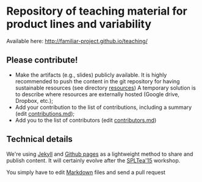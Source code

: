 # Repository of teaching material for product lines and variability
 
Available here: http://familiar-project.github.io/teaching/

## Please contribute!

 *  Make the artifacts (e.g., slides) publicly available. It is highly recommended to
  push the content in the git repository for having sustainable
  resources (see directory [resources](https://github.com/FAMILIAR-project/teaching/blob/gh-pages/resources/))
  A temporary solution is to describe where resources are externally hosted (Google drive, Dropbox, etc.);
 * Add your contribution to the list of contributions, including a summary (edit [contributions.md](https://github.com/FAMILIAR-project/teaching/blob/gh-pages/_includes/contributions.md));
 * Add you to the list of contributors (edit [contributors.md](https://github.com/FAMILIAR-project/teaching/blob/gh-pages/_includes/contributors.md))

## Technical details

We're using [Jekyll](http://jekyllrb.com/docs/structure/) and [Github pages](https://help.github.com/categories/github-pages-basics/) as a lightweight method to share and publish content. 
It will certainly evolve after the [SPLTea'15](http://spltea.irisa.fr) workshop. 

You simply have to edit [Markdown](https://github.com/adam-p/markdown-here/wiki/Markdown-Cheatsheet) files and send a pull request
